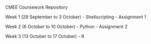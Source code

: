 CMEE Coursework Repository

Week 1 (29 September to 3 October) - Shellscripting - Assignment 1

Week 2 (6 October to 10 October) - Python - Assignment 2

Week 3 (13 October to 17 October) - R